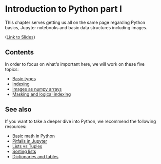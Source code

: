 # Introduction to Python part I

This chapter serves getting us all on the same page regarding Python basics, Jupyter notebooks and basic data structures including images.

([Link to Slides](./Python_basics.pdf))

## Contents

In order to focus on what's important here, we will work on these five topics:

- [Basic types](01_Basic_types.ipynb)
- [Indexing](02_cropping_lists.ipynb)
- [Images as numpy arrays](03_cropping_images.ipynb)
- [Masking and logical indexing](04_masking.ipynb)

## See also

If you want to take a deeper dive into Python, we recommend the following resources:

- [Basic math in Python](https://github.com/BiAPoL/Quantitative_Bio_Image_Analysis_with_Python_2022/blob/main/docs/day1a_Python_Introduction/02_Math_in_python.ipynb)
- [Pitfalls in Jupyter](https://github.com/BiAPoL/Quantitative_Bio_Image_Analysis_with_Python_2022/blob/main/docs/day1a_Python_Introduction/03_Dont_try_this_at_home.ipynb)
- [Lists vs Tuples](https://github.com/BiAPoL/Quantitative_Bio_Image_Analysis_with_Python_2022/blob/main/docs/day1a_Python_Introduction/05_lists_tuples.ipynb)
- [Sorting lists](https://github.com/BiAPoL/Quantitative_Bio_Image_Analysis_with_Python_2022/blob/main/docs/day1a_Python_Introduction/05b_sorting_lists.ipynb)
- [Dictionaries and tables](https://github.com/BiAPoL/Quantitative_Bio_Image_Analysis_with_Python_2022/blob/main/docs/day1a_Python_Introduction/06_Dictionaries_and_tables.ipynb)

